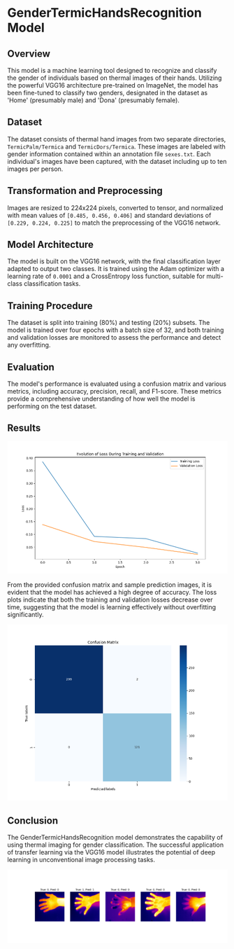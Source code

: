# GenderTermicHandsRecognition Model

## Overview

This model is a machine learning tool designed to recognize and classify the gender of individuals based on thermal images of their hands. Utilizing the powerful VGG16 architecture pre-trained on ImageNet, the model has been fine-tuned to classify two genders, designated in the dataset as 'Home' (presumably male) and 'Dona' (presumably female).

## Dataset

The dataset consists of thermal hand images from two separate directories, `TermicPalm/Termica` and `TermicDors/Termica`. These images are labeled with gender information contained within an annotation file `sexes.txt`. Each individual's images have been captured, with the dataset including up to ten images per person.

## Transformation and Preprocessing

Images are resized to 224x224 pixels, converted to tensor, and normalized with mean values of `[0.485, 0.456, 0.406]` and standard deviations of `[0.229, 0.224, 0.225]` to match the preprocessing of the VGG16 network.

## Model Architecture

The model is built on the VGG16 network, with the final classification layer adapted to output two classes. It is trained using the Adam optimizer with a learning rate of `0.0001` and a CrossEntropy loss function, suitable for multi-class classification tasks.

## Training Procedure

The dataset is split into training (80%) and testing (20%) subsets. The model is trained over four epochs with a batch size of 32, and both training and validation losses are monitored to assess the performance and detect any overfitting.

## Evaluation

The model's performance is evaluated using a confusion matrix and various metrics, including accuracy, precision, recall, and F1-score. These metrics provide a comprehensive understanding of how well the model is performing on the test dataset.

## Results

![alt text](training_validation_loss-1.png)

From the provided confusion matrix and sample prediction images, it is evident that the model has achieved a high degree of accuracy. The loss plots indicate that both the training and validation losses decrease over time, suggesting that the model is learning effectively without overfitting significantly.

![alt text](confusion_matrix-1.png)

## Conclusion

The GenderTermicHandsRecognition model demonstrates the capability of using thermal imaging for gender classification. The successful application of transfer learning via the VGG16 model illustrates the potential of deep learning in unconventional image processing tasks.

![alt text](sample_predictions-1.png)